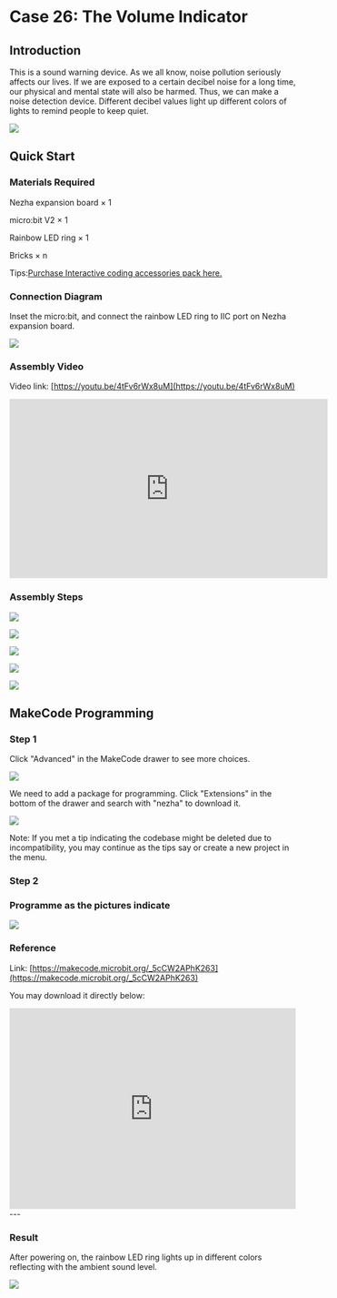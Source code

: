 # Case 26: The Volume Indicator

## Introduction

This is a sound warning device. As we all know, noise pollution seriously affects our lives. If we are exposed to a certain decibel noise for a long time, our physical and mental state will also be harmed. Thus, we can make a noise detection device. Different decibel values light up different colors of lights to remind people to keep quiet.

![](./images/case_28_01.png)

## Quick Start 



### Materials Required


Nezha expansion board × 1

micro:bit V2 × 1

Rainbow LED ring  × 1

Bricks × n

Tips:[Purchase Interactive coding accessories pack here.](https://www.elecfreaks.com/interactive-coding-accessories-pack.html)




### Connection Diagram 

Inset the micro:bit, and connect the rainbow LED ring to IIC port on Nezha expansion board. 


![](./images/case_28_03.png)



### Assembly Video





Video link: [https://youtu.be/4tFv6rWx8uM](https://youtu.be/4tFv6rWx8uM)

<iframe width="560" height="315" src="https://www.youtube.com/embed/4tFv6rWx8uM" title="YouTube video player" frameborder="0" allow="accelerometer; autoplay; clipboard-write; encrypted-media; gyroscope; picture-in-picture" allowfullscreen></iframe>


### Assembly Steps

![](./images/case_step_26_01.png)

![](./images/case_step_26_02.png)

![](./images/case_step_26_03.png)

![](./images/case_step_26_04.png)

![](./images/case_step_26_05.png)



## MakeCode Programming 



### Step 1


Click "Advanced" in the MakeCode drawer to see more choices. 

![](./images/case_01_10.png)




We need to add a package for programming. Click "Extensions" in the bottom of the drawer and search with "nezha" to download it. 

![](./images/case_03_09.png)


Note: If you met a tip indicating the codebase might be deleted due to incompatibility, you may continue as the tips say or create a new project in the menu. 

### Step 2


### Programme as the pictures indicate


![](./images/case_28_10.png)



### Reference

Link: [https://makecode.microbit.org/_5cCW2APhK263](https://makecode.microbit.org/_5cCW2APhK263)

You may download it directly below: 

<div style="position:relative;height:0;padding-bottom:70%;overflow:hidden;"><iframe style="position:absolute;top:0;left:0;width:100%;height:100%;" src="https://makecode.microbit.org/#pub:_5cCW2APhK263" frameborder="0" sandbox="allow-popups allow-forms allow-scripts allow-same-origin"></iframe></div>  
---

### Result
After powering on, the rainbow LED ring lights up in different colors reflecting with the ambient sound level. 

![](./images/case-gif-26.gif)

